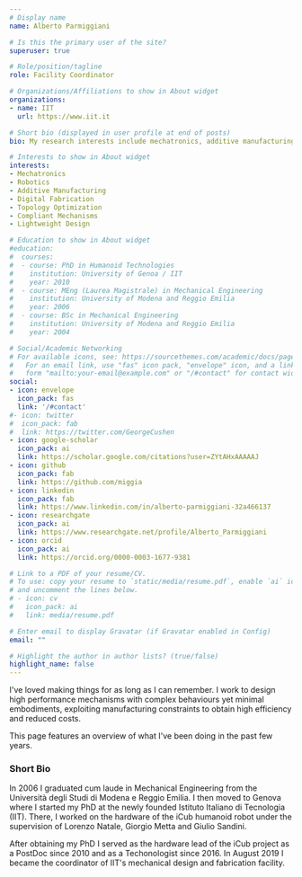 ```yaml
---
# Display name
name: Alberto Parmiggiani

# Is this the primary user of the site?
superuser: true

# Role/position/tagline
role: Facility Coordinator

# Organizations/Affiliations to show in About widget
organizations:
- name: IIT
  url: https://www.iit.it

# Short bio (displayed in user profile at end of posts)
bio: My research interests include mechatronics, additive manufacturing, compliant mechanisms and robotics.

# Interests to show in About widget
interests:
- Mechatronics
- Robotics
- Additive Manufacturing
- Digital Fabrication
- Topology Optimization
- Compliant Mechanisms
- Lightweight Design

# Education to show in About widget
#education:
#  courses:
#  - course: PhD in Humanoid Technologies
#    institution: University of Genoa / IIT
#    year: 2010
#  - course: MEng (Laurea Magistrale) in Mechanical Engineering
#    institution: University of Modena and Reggio Emilia
#    year: 2006
#  - course: BSc in Mechanical Engineering
#    institution: University of Modena and Reggio Emilia
#    year: 2004

# Social/Academic Networking
# For available icons, see: https://sourcethemes.com/academic/docs/page-builder/#icons
#   For an email link, use "fas" icon pack, "envelope" icon, and a link in the
#   form "mailto:your-email@example.com" or "/#contact" for contact widget.
social:
- icon: envelope
  icon_pack: fas
  link: '/#contact'
#- icon: twitter
#  icon_pack: fab
#  link: https://twitter.com/GeorgeCushen
- icon: google-scholar
  icon_pack: ai
  link: https://scholar.google.com/citations?user=ZYtAHxAAAAAJ
- icon: github
  icon_pack: fab
  link: https://github.com/miggia
- icon: linkedin
  icon_pack: fab
  link: https://www.linkedin.com/in/alberto-parmiggiani-32a466137
- icon: researchgate
  icon_pack: ai
  link: https://www.researchgate.net/profile/Alberto_Parmiggiani
- icon: orcid
  icon_pack: ai
  link: https://orcid.org/0000-0003-1677-9381

# Link to a PDF of your resume/CV.
# To use: copy your resume to `static/media/resume.pdf`, enable `ai` icons in `params.toml`, 
# and uncomment the lines below.
# - icon: cv
#   icon_pack: ai
#   link: media/resume.pdf

# Enter email to display Gravatar (if Gravatar enabled in Config)
email: ""

# Highlight the author in author lists? (true/false)
highlight_name: false
---
```


I've loved making things for as long as I can remember.
I work to design high performance mechanisms with complex behaviours yet minimal embodiments, exploiting manufacturing constraints to obtain high efficiency and reduced costs.

This page features an overview of what I've been doing in the past few years.

### Short Bio

In 2006 I graduated cum laude in Mechanical Engineering from the Università degli Studi di Modena e Reggio Emilia.
I then moved to Genova where I started my PhD at the newly founded Istituto Italiano di Tecnologia (IIT).
There, I worked on the hardware of the iCub humanoid robot under the supervision of Lorenzo Natale, Giorgio Metta and Giulio Sandini.

After obtaining my PhD I served as the hardware lead of the iCub project as a PostDoc since 2010 and as a Techonologist since 2016.
In August 2019 I became the coordinator of IIT's mechanical design and fabrication facility.

<!--
{{< icon name="download" pack="fas" >}} Download my {{< staticref "media/demo_resume.pdf" "newtab" >}}resumé{{< /staticref >}}.
-->